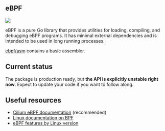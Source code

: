 eBPF
-------
[![](https://godoc.org/github.com/cilium/ebpf?status.svg)](https://godoc.org/github.com/cilium/ebpf)

eBPF is a pure Go library that provides utilities for loading, compiling, and debugging eBPF programs. It has minimal external dependencies and is intended to be used in long running processes.

[ebpf/asm](https://godoc.org/github.com/cilium/ebpf/asm) contains a basic assembler.

## Current status

The package is production ready, but **the API is explicitly unstable
right now**. Expect to update your code if you want to follow along.

## Useful resources

* [Cilium eBPF documentation](https://cilium.readthedocs.io/en/latest/bpf/#bpf-guide) (recommended)
* [Linux documentation on BPF](http://elixir.free-electrons.com/linux/latest/source/Documentation/networking/filter.txt)
* [eBPF features by Linux version](https://github.com/iovisor/bcc/blob/master/docs/kernel-versions.md)
